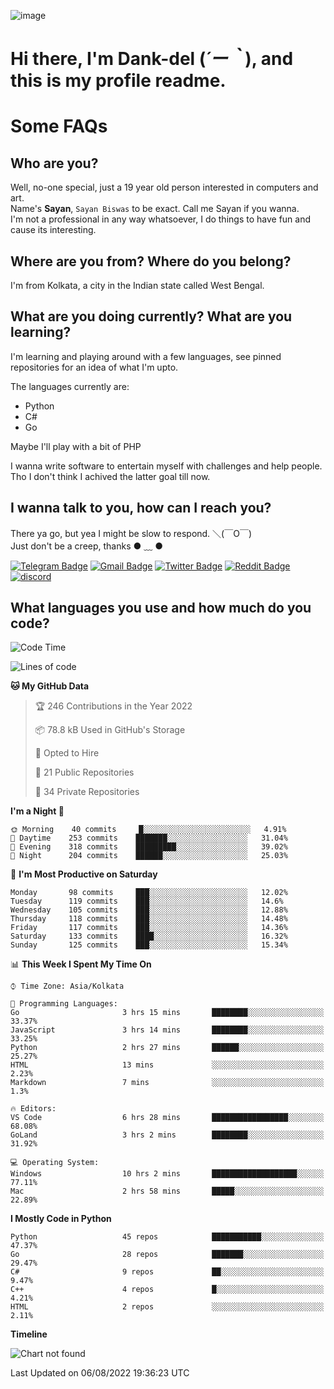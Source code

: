 ![image](https://user-images.githubusercontent.com/63096193/125182844-29f20800-e22f-11eb-8dc9-b0f2d29647bb.png)

# **Hi there, I'm Dank-del (*´ー｀*), and this is my profile readme.**
<!--  [![Profile views](https://gpvc.arturio.dev/dank-del)](https://github.com/dank-del) -->
# Some FAQs

## **Who are you?**

Well, no-one special, just a 19 year old person interested in computers and art. \
Name's **Sayan**, `Sayan Biswas` to be exact. Call me Sayan if you wanna. \
I'm not a professional in any way whatsoever, I do things to have fun and cause its interesting.

## **Where are you from? Where do you belong?**

I'm from Kolkata, a city in the Indian state called West Bengal.

## **What are you doing currently? What are you learning?**

I'm learning and playing around with a few languages, see pinned repositories for an idea of what I'm upto.

The languages currently are:

- Python
- C#
- Go

Maybe I'll play with a bit of PHP

I wanna write software to entertain myself with challenges and help people. \
Tho I don't think I achived the latter goal till now.

<!--## **Eww, I see a weeb profile.**

Can't help it, it's the best way to hide my face on this account
> Why do people hate weebs .-.

## **Cool, what more interests you?**

My interests are quite, weird. They're scattered all over the place. \
I've been fascinated by music and have studied it since the age of 6, I've performed on stage and on air but yeah now I've been away from that. I specialize in key instruments. \
Another thing that interests me is Media Production, aka, working with audio, video and broadcasting media.

> I just like art in general. also feeds the reason of me being obsessed with Japanese drawings (⋟ ﹏ ⋞)-->

## **I wanna talk to you, how can I reach you?**

There ya go, but yea I might be slow to respond. ＼(￣O￣) \
Just don't be a creep, thanks ● ﹏ ●

[![Telegram Badge](https://img.shields.io/badge/-dank_as_fuck-1ca0f1?style=flat-square&logo=telegram&logoColor=white&link=https://t.me/dank_as_fuck)](https://t.me/dank_as_fuck)
[![Gmail Badge](https://img.shields.io/badge/-chizuru@kanojo.tk-c14438?style=flat-square&logo=Gmail&logoColor=white&link=mailto:chizuru@kanojo.tk)](mailto:chizuru@kanojo.tk)
[![Twitter Badge](https://img.shields.io/twitter/follow/TheDankDel?style=social)](https://twitter.com/TheDankDel)
[![Reddit Badge](https://img.shields.io/reddit/user-karma/combined/dank_as_fuck_?style=social)](https://www.reddit.com/user/dank_as_fuck_/)
[![discord](https://discord-md-badge.vercel.app/api/shield/506536929152466945?style=social)](https://discordapp.com/users/506536929152466945)

## **What languages you use and how much do you code?**

<!--START_SECTION:waka-->
![Code Time](http://img.shields.io/badge/Code%20Time-654%20hrs%2017%20mins-blue)

![Lines of code](https://img.shields.io/badge/From%20Hello%20World%20I%27ve%20Written-757%20Thousand%20lines%20of%20code-blue)

**🐱 My GitHub Data** 

> 🏆 246 Contributions in the Year 2022
 > 
> 📦 78.8 kB Used in GitHub's Storage 
 > 
> 💼 Opted to Hire
 > 
> 📜 21 Public Repositories 
 > 
> 🔑 34 Private Repositories  
 > 
**I'm a Night 🦉** 

```text
🌞 Morning    40 commits     █░░░░░░░░░░░░░░░░░░░░░░░░   4.91% 
🌆 Daytime    253 commits    ███████░░░░░░░░░░░░░░░░░░   31.04% 
🌃 Evening    318 commits    █████████░░░░░░░░░░░░░░░░   39.02% 
🌙 Night      204 commits    ██████░░░░░░░░░░░░░░░░░░░   25.03%

```
📅 **I'm Most Productive on Saturday** 

```text
Monday       98 commits     ███░░░░░░░░░░░░░░░░░░░░░░   12.02% 
Tuesday      119 commits    ███░░░░░░░░░░░░░░░░░░░░░░   14.6% 
Wednesday    105 commits    ███░░░░░░░░░░░░░░░░░░░░░░   12.88% 
Thursday     118 commits    ███░░░░░░░░░░░░░░░░░░░░░░   14.48% 
Friday       117 commits    ███░░░░░░░░░░░░░░░░░░░░░░   14.36% 
Saturday     133 commits    ████░░░░░░░░░░░░░░░░░░░░░   16.32% 
Sunday       125 commits    ███░░░░░░░░░░░░░░░░░░░░░░   15.34%

```


📊 **This Week I Spent My Time On** 

```text
⌚︎ Time Zone: Asia/Kolkata

💬 Programming Languages: 
Go                       3 hrs 15 mins       ████████░░░░░░░░░░░░░░░░░   33.37% 
JavaScript               3 hrs 14 mins       ████████░░░░░░░░░░░░░░░░░   33.25% 
Python                   2 hrs 27 mins       ██████░░░░░░░░░░░░░░░░░░░   25.27% 
HTML                     13 mins             ░░░░░░░░░░░░░░░░░░░░░░░░░   2.23% 
Markdown                 7 mins              ░░░░░░░░░░░░░░░░░░░░░░░░░   1.3%

🔥 Editors: 
VS Code                  6 hrs 28 mins       █████████████████░░░░░░░░   68.08% 
GoLand                   3 hrs 2 mins        ████████░░░░░░░░░░░░░░░░░   31.92%

💻 Operating System: 
Windows                  10 hrs 2 mins       ███████████████████░░░░░░   77.11% 
Mac                      2 hrs 58 mins       █████░░░░░░░░░░░░░░░░░░░░   22.89%

```

**I Mostly Code in Python** 

```text
Python                   45 repos            ███████████░░░░░░░░░░░░░░   47.37% 
Go                       28 repos            ███████░░░░░░░░░░░░░░░░░░   29.47% 
C#                       9 repos             ██░░░░░░░░░░░░░░░░░░░░░░░   9.47% 
C++                      4 repos             █░░░░░░░░░░░░░░░░░░░░░░░░   4.21% 
HTML                     2 repos             ░░░░░░░░░░░░░░░░░░░░░░░░░   2.11%

```


**Timeline**

![Chart not found](https://raw.githubusercontent.com/Dank-del/Dank-del/main/charts/bar_graph.png) 


 Last Updated on 06/08/2022 19:36:23 UTC
<!--END_SECTION:waka-->

<!--## **Can I stalk your spotify?**

Um sure.

![OwO Spotify](https://spotify-recently-played-readme.vercel.app/api?user=31fdrsslnr7nvq4ytqwtw7c4rxfm&count=5)-->
